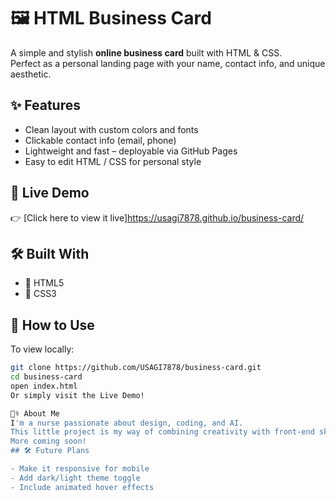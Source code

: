 # 🖼️ HTML Business Card

A simple and stylish **online business card** built with HTML & CSS.  
Perfect as a personal landing page with your name, contact info, and unique aesthetic.

## ✨ Features

- Clean layout with custom colors and fonts
- Clickable contact info (email, phone)
- Lightweight and fast – deployable via GitHub Pages
- Easy to edit HTML / CSS for personal style

## 🚀 Live Demo

👉 [Click here to view it live]https://usagi7878.github.io/business-card/

## 🛠️ Built With

- 🧱 HTML5
- 🎨 CSS3

## 🧰 How to Use

To view locally:

```bash
git clone https://github.com/USAGI7878/business-card.git
cd business-card
open index.html
Or simply visit the Live Demo!

👩‍⚕️ About Me
I'm a nurse passionate about design, coding, and AI.
This little project is my way of combining creativity with front-end skills.
More coming soon!
## 🛠 Future Plans

- Make it responsive for mobile
- Add dark/light theme toggle
- Include animated hover effects
